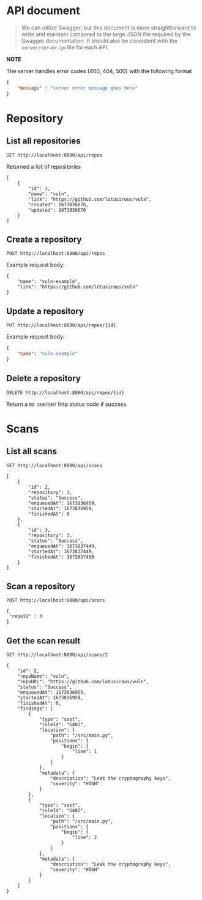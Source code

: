 # API document

> We can utilize Swagger, but this document is more straightforward to write and maintain compared to the large JSON file required by the Swagger documentation. It should also be consistent with the `server/server.go` file for each API.

**NOTE**

The server handles error codes (400, 404, 500) with the following format

```json
{
    "message" : "server error message goes here"
}
```

# Repository

## List all repositories

`GET http://localhost:8080/api/repos`

Returned a list of repositories

```
[
    {
        "id": 3,
        "name": "vuln",
        "link": "https://github.com/lotusirous/vuln",
        "created": 1673836676,
        "updated": 1673836676
    }
]
```

## Create a repository

`POST http://localhost:8080/api/repos`

Example request body:

```
{
    "name": "vuln-example",
    "link": "https://github.com/lotusirous/vuln"
}
```

## Update a repository

`PUT http://localhost:8080/api/repos/{id}`

Example request body:

```json
{
    "name": "vuln-example"
}
```

## Delete a repository

`DELETE http://localhost:8080/api/repos/{id}`

Return a `NO CONTENT` http status code if success

# Scans

## List all scans

`GET http://localhost:8080/api/scans`

```
[
    {
        "id": 2,
        "repository": 3,
        "status": "Success",
        "enqueuedAt": 1673836959,
        "startedAt": 1673836959,
        "finishedAt": 0
    },
    {
        "id": 3,
        "repository": 3,
        "status": "Success",
        "enqueuedAt": 1673837449,
        "startedAt": 1673837449,
        "finishedAt": 1673837450
    }
]
```

## Scan a repository

`POST http://localhost:8080/api/scans
`

```
{
 "repoID" : 3
}
```

## Get the scan result

`GET http://localhost:8080/api/scans/2`

```
{
    "id": 2,
    "repoName": "vuln",
    "repoURL": "https://github.com/lotusirous/vuln",
    "status": "Success",
    "enqueuedAt": 1673836959,
    "startedAt": 1673836959,
    "finishedAt": 0,
    "findings": [
        {
            "type": "sast",
            "ruleId": "G402",
            "location": {
                "path": "/src/main.py",
                "positions": {
                    "begin": {
                        "line": 1
                    }
                }
            },
            "metadata": {
                "description": "Leak the cryptography keys",
                "severity": "HIGH"
            }
        },
        {
            "type": "sast",
            "ruleId": "G402",
            "location": {
                "path": "/src/main.py",
                "positions": {
                    "begin": {
                        "line": 2
                    }
                }
            },
            "metadata": {
                "description": "Leak the cryptography keys",
                "severity": "HIGH"
            }
        }
    ]
}
```
